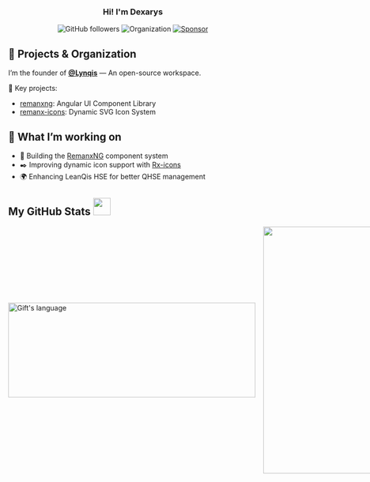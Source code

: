 <h3 align="center">Hi! I'm Dexarys</h3>
<div align="center">

![GitHub followers](https://img.shields.io/github/followers/dexarys?label=Followers&style=social)
![Organization](https://img.shields.io/badge/orgs-Lynqis-blueviolet?logo=github)
[![Sponsor](https://img.shields.io/badge/Sponsor-❤️-ff69b4)](https://github.com/sponsors/Dexarys)

</div>


## 🧱 Projects & Organization

I’m the founder of **[@Lynqis](https://github.com/Lynqis)** — An open-source workspace.

🚀 Key projects:
- [remanxng](https://github.com/Lynqis/remanxng): Angular UI Component Library
- [remanx-icons](https://github.com/Lynqis/remanx-icons): Dynamic SVG Icon System


## 🔧 What I’m working on

- 🧩 Building the [RemanxNG](https://github.com/remanx/remanxng) component system
- ✒️ Improving dynamic icon support with [Rx-icons](https://github.com/remanx/remanx-icons)
- 🌍 Enhancing LeanQis HSE for better QHSE management


##  My GitHub Stats <img src = "https://i.pinimg.com/originals/65/c4/f4/65c4f452571be1261e9c623f7da488ac.gif" width = 35px> 
<div style="display: flex; gap: 16px; align-items: center">
    <img align="center" src="https://github-readme-stats.vercel.app/api/top-langs?username=dexarys&langs_count=10&show_icons=true&locale=en&layout=compact&theme=light" alt="Gift's language" height="192px"  width="500px"/>
    <img src="https://github-readme-stats.vercel.app/api?username=dexarys&show_icons=true&theme=default&hide=prs&hide_rank=true" width="500px"/>
</div>